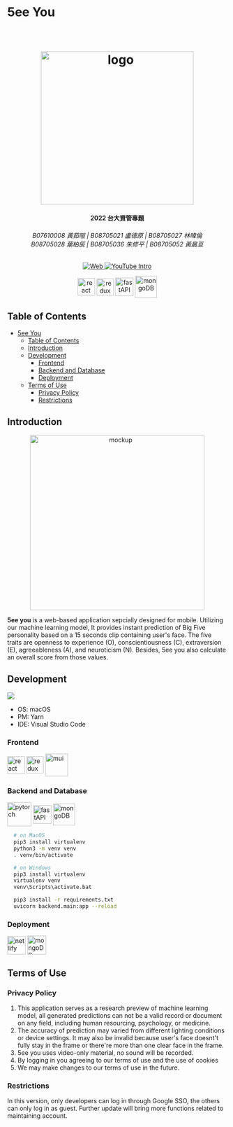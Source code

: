 # 5ee You

<h1 align="center">
  <br>
  <img src="https://i.ibb.co/VJVSC0p/wordmark.png" alt="logo" width="350">
</h1>

<h4 align="center">2022 台大資管專題</h4>
<h6 align="center">
B07610008 黃茹暄 | B08705021 盧德原 | B08705027 林暐倫<br>B08705028 葉柏辰 | B08705036 朱修平 | B08705052 黃晨亘
</h6>

<p align="center">
  <a href="https://5eeyou.netlify.app/">
    <img src="https://img.shields.io/website?color=red&label=website&up_message=preview&url=https%3A%2F%2F5eeyou.netlify.app%2F"
         alt="Web">
  </a>
  <a href="https://youtu.be/4fcpOLdMnpU">
    <img src="https://img.shields.io/youtube/views/4fcpOLdMnpU?label=Introduction&style=social"
         alt="YouTube Intro">
  </a>
</p>

<p align="center">
    <img src="https://upload.wikimedia.org/wikipedia/commons/thumb/a/a7/React-icon.svg/2300px-React-icon.svg.png" height="40" align="center"  alt="react">
    <img src="https://cdn.worldvectorlogo.com/logos/redux.svg" height="39" align="center"  alt="redux">
    <img src="https://cdn.worldvectorlogo.com/logos/fastapi.svg" height="42" align="center" alt="fastAPI">
    <img src="https://img.icons8.com/color/480/mongodb.png" height="50" align="center" alt="mongoDB">
</p>

## Table of Contents

- [5ee You](#5ee-you)
  - [Table of Contents](#table-of-contents)
  - [Introduction](#introduction)
  - [Development](#development)
    - [Frontend](#frontend)
    - [Backend and Database](#backend-and-database)
    - [Deployment](#deployment)
  - [Terms of Use](#terms-of-use)
    - [Privacy Policy](#privacy-policy)
    - [Restrictions](#restrictions)

## Introduction

<p align="center">
  <a href="https://ibb.co/jzX2Wgq"><img src="https://i.ibb.co/T8F4K8k/header.png" alt="mockup" border="0" height="400"></a>
</p>

**5ee you** is a web-based application sepcially designed for mobile. Utilizing our machine learning model, It provides instant prediction of Big Five personality based on a 15 seconds clip containing user's face. The five traits are openness to experience (O), conscientiousness (C), extraversion (E), agreeableness (A), and  neuroticism (N). Besides, 5ee you also calculate an overall score from those values.

## Development 
![](https://img.shields.io/badge/Platform-macOS-lightgrey)
- OS: macOS 
- PM: Yarn
- IDE: Visual Studio Code
### Frontend
<p align="left">
<img src="https://upload.wikimedia.org/wikipedia/commons/thumb/a/a7/React-icon.svg/2300px-React-icon.svg.png" height="40" align="center"  alt="react">
<img src="https://cdn.worldvectorlogo.com/logos/redux.svg" height="39" align="center"  alt="redux">
<img src="https://mui.com/static/logo.png" height="52" align="center"  alt="mui">
</p>

### Backend and Database
<p align="left">
<img src="https://pytorch.org/assets/images/pytorch-logo.png" height="55" align="center" alt="pytorch">
<img src="https://cdn.worldvectorlogo.com/logos/fastapi.svg" height="42" align="center" alt="fastAPI">
<img src="https://img.icons8.com/color/480/mongodb.png" height="50" align="center" alt="mongoDB">
</p>

```bash
  # on MacOS
  pip3 install virtualenv
  python3 -m venv venv
  . venv/bin/activate
```
```bash
  # on Windows
  pip3 install virtualenv
  virtualenv venv
  venv\Scripts\activate.bat
```
```bash
  pip3 install -r requirements.txt
  uvicorn backend.main:app --reload
```

### Deployment
<p align="left">
<img src="https://cdn4.iconfinder.com/data/icons/logos-brands-5/24/netlify-512.png" height="42" align="center" alt="netlify">
<img src="https://cdn-icons-png.flaticon.com/512/873/873120.png" height="43" align="center" alt="mongoDB">
</p>

## Terms of Use
### Privacy Policy
1. This application serves as a research preview of machine learning model, all generated predictions can not be a valid record or document on any field, including human resourcing, psychology, or medicine.
2. The accuracy of prediction may varied from different lighting conditions or device settings. It may also be invalid because user's face doesnt't fully stay in the frame or there're more than one clear face in the frame.
3. 5ee you uses video-only material, no sound will be recorded.
4. By logging in you agreeing to our terms of use and the use of cookies
5. We may make changes to our terms of use in the future.

### Restrictions
In this version, only developers can log in through Google SSO, the others can only log in as guest. Further update will bring more functions related to maintaining account.